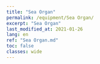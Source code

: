 ```yaml
---
title: "Sea Organ"
permalink: /equipment/Sea Organ/
excerpt: "Sea Organ"
last_modified_at: 2021-01-26
lang: en
ref: "Sea Organ.md"
toc: false
classes: wide
---
```


